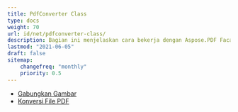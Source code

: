 ```yaml
---
title: PdfConverter Class
type: docs
weight: 70
url: id/net/pdfconverter-class/
description: Bagian ini menjelaskan cara bekerja dengan Aspose.PDF Facades menggunakan kelas PdfConverter.
lastmod: "2021-06-05"
draft: false
sitemap:
    changefreq: "monthly"
    priority: 0.5
---
```


- [Gabungkan Gambar](/pdf/net/merge-images/)
- [Konversi File PDF](/pdf/net/convert-pdf-file/)